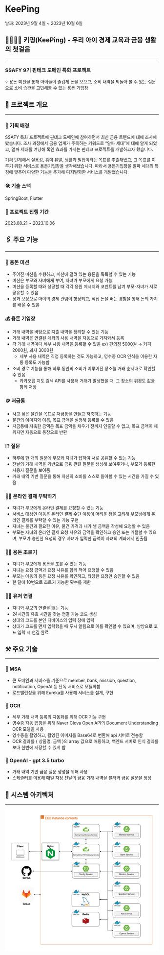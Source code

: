 # KeePing

날짜: 2023년 9월 4일 ~ 2023년 10월 6일

## 👨‍👩‍👧‍👧 키핑(KeePing) - 우리 아이 경제 교육과 금융 생활의 첫걸음

---

### SSAFY 9기 핀테크 도메인 특화 프로젝트

<aside>
💡 용돈 미션을 통해 아이들이 즐겁게 돈을 모으고, 소비 내역을 되돌아 볼 수 있는 질문으로
소비 습관을 고민해볼 수 있는 용돈 기입장

</aside>

## 🔗 프로젝트 개요

---

### 📌 기획 배경

 SSAFY 특화 프로젝트에 핀테크 도메인에 참여하면서 최신 금융 트렌드에 대해 조사해 봤습니다. 조사 과정에서 금융 업계가 주목하는 키워드로 “알파 세대”에 대해 알게 되었고, 알파 세대를 겨냥해 록인 효과를 가지는 핀테크 프로젝트를 개발하고자 했습니다.

 기획 단계에서 실용성, 흥미 유발, 생활과 밀접이라는 목표를 추출해냈고, 그 목표를 이루기 위한 서비스로 용돈기입장을 생각해냈습니다. 따라서 용돈기입장을 알파 세대의 특징에 맞추어 다양한 기능을 추가해 디지털화한 서비스를 개발했습니다.

### 🛠 기술 스택

SpringBoot, Flutter

### 📅 프로젝트 진행 기간

2023.08.21 ~ 2023.10.06

## 🖇️ 주요 기능

---

### 📝 **용돈 미션**

- 주어진 미션을 수행하고, 미션에 걸려 있는 용돈을 획득할 수 있는 기능
- 미션은 부모와 자녀에게 부여, 자녀가 부모에게 요청 가능
- 미션을 등록할 때와 성공할 때 각각 응원 메시지와 코멘트를 남겨 부모-자녀가 서로 공유할 수 있음
- 성과 보상으로 아이의 경제 관념이 향상되고, 직접 돈을 버는 경험을 통해 돈의 가치를 배울 수 있음

### 💰 용돈 기입장

- 거래 내역을 바탕으로 지출 내역을 정리할 수 있는 기능
- 거래 내역은 연결된 계좌의 사용 내역을 자동으로 가져와서 등록
- 각 거래 내역마다 세부 사용 내역을 등록할 수 있음 ex) 편의점 5000원 → 커피 2000원, 과자 3000원
    - 세부 사용 내역은 직접 등록하는 것도 가능하고, 영수증 OCR 인식을 이용한 자동 등록도 가능함
- 소비 경로 기능을 통해 하루 동안의 소비가 이루어진 장소를 거래 순서대로 확인할 수 있음
    - 카카오맵 지도 검색 API를 사용해 거래가 발생했을 때, 그 장소의 위경도 값을 함께 저장

### 🪙 저금통

- 사고 싶은 물건을 목표로 저금통을 만들고 저축하는 기능
- 물건의 이미지와 이름, 목표 금액을 설정해 등록할 수 있음
- 저금통에 저축한 금액은 목표 금액을 채우기 전까지 인출할 수 없고, 목표 금액이 채워지면 자동으로 통장으로 반환

### ⁉ 질문

- 하루에 한 개의 질문에 부모와 자녀가 답하여 서로 공유할 수 있는 기능
- 전날의 거래 내역을 기반으로 금융 관련 질문을 생성해 보여주거나, 부모가 등록한 사용자 질문을 보여줌
- 거래 내역 기반 질문을 통해 자신의 소비를 스스로 돌아볼 수 있는 시간을 가질 수 있음

### 🙋‍♀️ 온라인 결제 부탁하기

- 자녀가 부모에게 온라인 결제를 요청할 수 있는 기능
- 서비스 대상인 아동은 온라인 결제 수단 이용이 어려운 점을 고려해 부모님에게 온라인 결제를 부탁할 수 있는 기능 구현
- 자녀는 물건과 필요한 이유, 물건 가격과 내가 낼 금액을 작성해 요청할 수 있음
- 부모는 자녀의 온라인 결제 요청 사유와 금액을 확인하고 승인 또는 거절할 수 있으며, 부모가 승인한 요청의 경우 자녀가 입력한  금액이 자녀의 계좌에서 인출됨

### 🙋‍♀️ 용돈 조르기

- 자녀가 부모에게 용돈을 조를 수 있는 기능
- 자녀는 요청 금액과 요청 사유를 함께 적어 요청할 수 있음
- 부모는 아동의 용돈 요청 사유를 확인하고, 타당한 요청만 승인할 수 있음
- 한 달에 10번으로 조르기 가능한 횟수를 제한

### 🤝🏻 유저 연결

- 자녀와 부모의 연결을 맺는 기능
- 24시간의 유효 시간을 갖는 연결 가능 코드 생성
- 상대의 코드를 본인 디바이스의 입력 창에 입력
- 상대가 코드를 먼저 입력했을 때 푸시 알림으로 이를 확인할 수 있으며, 쌍방으로 코드 입력 시 연결 완료

## ⚒️ 주요 기술

---

### 🎲 MSA

- 큰 도메인과 서비스를 기준으로 member, bank, mission, question, notification, OpenAI 등 단독 서비스로 모듈화함
- 로드밸런싱을 위해 Eureka를 사용해 서비스를 설계, 구현

### 🎲 OCR

- 세부 거래 내역 등록의 자동화를 위해 OCR 기능 구현
- 영수증 자동 맵핑을 위해 Naver Clova Open API의 Document Understanding OCR 모델을 사용
- 영수증을 촬영하고, 촬영된 이미지를 Base64로 변환해 api 서버로 전송함
- OCR 결과를 { 상품명, 금액 }의 array 값으로 매핑하고, 백엔드 서버로 인식 결과를 보내 한번에 저장할 수 있게 함

### 🎲 OpenAI - gpt 3.5 turbo

- 거래 내역 기반 금융 질문 생성을 위해 사용
- 스케줄러를 이용해 매일 자정 전날의 금융 거래 내역을 불러와 금융 질문을 생성

## 🏹 시스템 아키텍처

---

<img src="./readme/KeePing.drawio.png" alt="Architecture" width="800">

